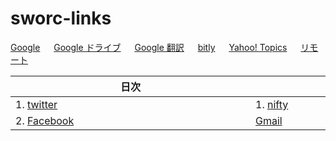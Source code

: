 # sworc-links

[Google](http://www.google.co.jp/) 　 [Google ドライブ](https://drive.google.com/drive) 　 [Google 翻訳](https://translate.google.co.jp/?hl=ja&tab=rT) 　 [bitly](https://bitly.com/) 　 [Yahoo! Topics](https://news.yahoo.co.jp/topics) 　 [リモート](https://remotedesktop.google.com/access/)

| 日次　　　　　　　　　　　　　　　　　　　　　　 | その他　　　　　　　　　　　　　　　　　　　　　　 |
| ------------- | ------------- |
| 1. [twitter](https://twitter.com/home) | 1. [nifty](https://mail.nifty.com/mailer/)  |
| 2. [Facebook](https://www.facebook.com/home.php) | [Gmail](https://mail.google.com/mail?hl=ja) |

